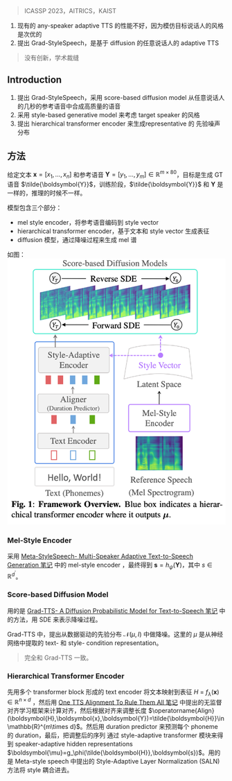 > ICASSP 2023，AITRICS，KAIST

1. 现有的 any-speaker adaptive TTS 的性能不好，因为模仿目标说话人的风格是次优的
2. 提出 Grad-StyleSpeech，是基于 diffusion 的任意说话人的 adaptive TTS

> 没有创新，学术裁缝

## Introduction

1. 提出 Grad-StyleSpeech，采用 score-based diffusion model 从任意说话人的几秒的参考语音中合成高质量的语音
2. 采用 style-based generative model 来考虑 target speaker 的风格
3. 提出 hierarchical transformer encoder 来生成representative 的 先验噪声分布

## 方法

给定文本 $\boldsymbol{x}=[x_1,\ldots,x_n]$ 和参考语音 $\boldsymbol{Y}=[y_1,\ldots,{y}_m]\in\mathbb{R}^{m\times 80}$，目标是生成 GT 语音 $\tilde{\boldsymbol{Y}}$，训练阶段，$\tilde{\boldsymbol{Y}}$ 和 $\boldsymbol{Y}$ 是一样的，推理的时候不一样。

模型包含三个部分：
+ mel style encoder，将参考语音编码到 style vector
+ hierarchical transformer encoder，基于文本和 style vector 生成表征
+ diffusion 模型，通过降噪过程来生成 mel 谱

如图：
![](image/Pasted%20image%2020231207095747.png)

### Mel-Style Encoder

采用 [Meta-StyleSpeech- Multi-Speaker Adaptive Text-to-Speech Generation 笔记](Meta-StyleSpeech-%20Multi-Speaker%20Adaptive%20Text-to-Speech%20Generation%20笔记.md) 中的 mel-style encoder ，最终得到 $\boldsymbol{s}=h_\psi(\boldsymbol{Y})$，其中 $s\in\mathbb{R}^{d^{\prime}}$。

### Score-based Diffusion Model

用的是 [Grad-TTS- A Diffusion Probabilistic Model for Text-to-Speech 笔记](Grad-TTS-%20A%20Diffusion%20Probabilistic%20Model%20for%20Text-to-Speech%20笔记.md) 中的方法，用 SDE 来表示降噪过程。

Grad-TTS 中，提出从数据驱动的先验分布 $\mathcal{N}(\mu,I)$ 中做降噪。这里的 $\mu$ 是从神经网络中提取的 text- 和 style- condition representation。

> 完全和 Grad-TTS 一致。

### Hierarchical Transformer Encoder

先用多个 transformer block 形成的 text encoder 将文本映射到表征 $H\:=\:f_\lambda(\boldsymbol{x})\:\in \mathbb{R}^{n\times d}$ ，然后用 [One TTS Alignment To Rule Them All 笔记](对齐/One%20TTS%20Alignment%20To%20Rule%20Them%20All%20笔记.md) 中提出的无监督对齐学习框架来计算对齐，然后根据对齐来调整长度 $\operatorname{Align}(\boldsymbol{H},\boldsymbol{x},\boldsymbol{Y})=\tilde{\boldsymbol{H}}\in\mathbb{R}^{m\times d}$。然后用 duration predictor 来预测每个 phoneme 的 duration，最后，把调整后的序列 通过 style-adaptive transformer 模块来得到 speaker-adaptive hidden representations $\boldsymbol{\mu}=g_\phi(\tilde{\boldsymbol{H}},\boldsymbol{s})$。用的是 Meta-style speech 中提出的  Style-Adaptive Layer Normalization (SALN) 方法将 style 耦合进去。

